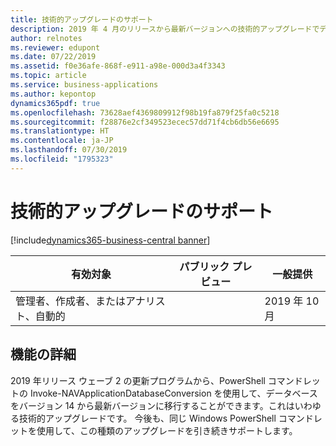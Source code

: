 ```yaml
---
title: 技術的アップグレードのサポート
description: 2019 年 4 月のリリースから最新バージョンへの技術的アップグレードでデータベースをアップグレードできます。
author: relnotes
ms.reviewer: edupont
ms.date: 07/22/2019
ms.assetid: f0e36afe-868f-e911-a98e-000d3a4f3343
ms.topic: article
ms.service: business-applications
ms.author: kepontop
dynamics365pdf: true
ms.openlocfilehash: 73628aef4369809912f98b19fa879f25fa0c5218
ms.sourcegitcommit: f28876e2cf349523ecec57dd71f4cb6db56e6695
ms.translationtype: HT
ms.contentlocale: ja-JP
ms.lasthandoff: 07/30/2019
ms.locfileid: "1795323"
---
```

# <a name="support-for-technical-upgrades"></a>技術的アップグレードのサポート
[!include[dynamics365-business-central banner](../includes/dynamics365-business-central.md)]

| 有効対象    |  パブリック プレビュー | 一般提供 | 
| ---------- | ---------- |---------- |
|管理者、作成者、またはアナリスト、自動的|| 2019 年 10 月|






## <a name="feature-details"></a>機能の詳細
<!--feature detail start -->
2019 年リリース ウェーブ 2 の更新プログラムから、PowerShell コマンドレットの Invoke-NAVApplicationDatabaseConversion を使用して、データベースをバージョン 14 から最新バージョンに移行することができます。これはいわゆる技術的アップグレードです。 今後も、同じ Windows PowerShell コマンドレットを使用して、この種類のアップグレードを引き続きサポートします。
<!--feature detail end -->











